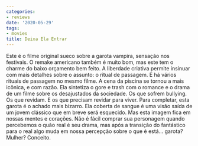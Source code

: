 ```yaml
---
categories:
- reviews
date: '2020-05-29'
tags:
- movies
title: Deixa Ela Entrar
---
```


Este é o filme original sueco sobre a garota vampira, sensação nos festivais. O remake americano também é muito bom, mas este tem o charme do baixo orçamento bem feito. A liberdade criativa permite insinuar com mais detalhes sobre o assunto: o ritual de passagem. E há vários rituais de passagem no mesmo filme. A cena da piscina se tornou a mais icônica, e com razão. Ela sintetiza o gore e trash com o romance e o drama de um filme sobre os desajustados da sociedade. Os que sofrem bullying. Os que revidam. E os que precisam revidar para viver. Para completar, esta garota é o achado mais bizarro. Ela coberta de sangue é uma visão saída de um jovem clássico que em breve será esquecido. Mas esta imagem fica em nossas mentes e corações. Não é fácil comprar sua personagem quando percebemos o quão real é seu drama, mas após a transição do fantástico para o real algo muda em nossa percepção sobre o que é está... garota? Mulher? Conceito.